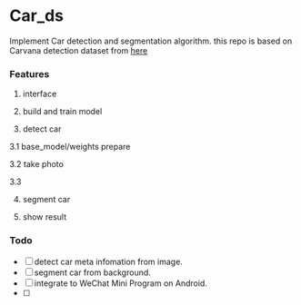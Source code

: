 # Car_ds
Implement Car detection and segmentation algorithm. this repo is based on Carvana detection dataset from [here](https://www.kaggle.com/c/carvana-image-masking-challenge/data)

### Features
1. interface


2. build and train model


3. detect car

3.1 base_model/weights prepare
    
3.2 take photo

3.3 

4. segment car


5. show result



### Todo
+ [ ] detect car meta infomation from image.
+ [ ] segment car from background.
+ [ ] integrate to WeChat Mini Program on Android.
+ [ ] 
